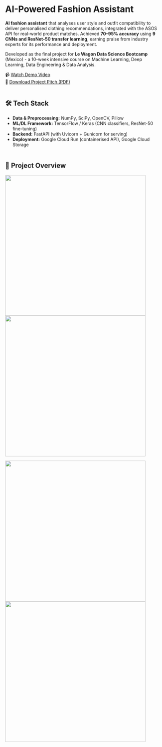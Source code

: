 # AI-Powered Fashion Assistant  

**AI fashion assistant** that analyses user style and outfit compatibility to deliver personalised clothing recommendations, integrated with the ASOS API for real-world product matches. Achieved **70–95% accuracy** using **9 CNNs and ResNet-50 transfer learning**, earning praise from industry experts for its performance and deployment.

Developed as the final project for **Le Wagon Data Science Bootcamp** (Mexico) - a 10-week intensive course on Machine Learning, Deep Learning, Data Engineering & Data Analysis.

📹 [Watch Demo Video](https://www.loom.com/share/4fbded85106a440c8c09a362d5ad8b6a?sid=b030989c-7d57-43de-9b90-448d6306d096)<br>
🚀 [Download Project Pitch (PDF)](https://github.com/user-attachments/files/22289072/Le.Wagon.pitch.pdf)<br><br>

## 🛠 Tech Stack  

- **Data & Preprocessing:** NumPy, SciPy, OpenCV, Pillow  
- **ML/DL Framework:** TensorFlow / Keras (CNN classifiers, ResNet-50 fine-tuning)  
- **Backend:** FastAPI (with Uvicorn + Gunicorn for serving)  
- **Deployment:** Google Cloud Run (containerised API), Google Cloud Storage<br><br>  

## 📝 Project Overview  

<p float="left">
  <img src="https://github.com/user-attachments/assets/774d07dc-61f4-4064-9f59-f65823a14ac4" width="450" />
  <img src="https://github.com/user-attachments/assets/93edf0cd-531a-4271-97f2-bd43b905b721" width="450" />
</p>
<p float="left">
  <img src="https://github.com/user-attachments/assets/0faf9c14-2c22-4382-81e5-50c226333d48" width="450" />
  <img src="https://github.com/user-attachments/assets/3dcc7e1c-edde-4b50-8a31-3c8fc0964c04" width="450" />
</p>
